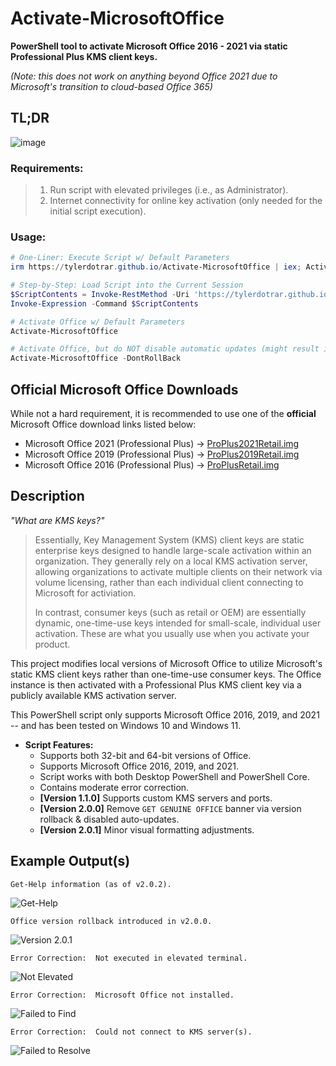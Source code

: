 # Activate-MicrosoftOffice
**PowerShell tool to activate **Microsoft Office 2016 - 2021** via static Professional Plus KMS client keys.**

_(Note: this does not work on anything beyond Office 2021 due to Microsoft's transition to cloud-based Office 365)_


## TL;DR

![image](https://github.com/user-attachments/assets/32d3482b-c9ee-4e75-8c34-c1a0a3f3d720)

### Requirements:

> 1.  Run script with elevated privileges (i.e., as Administrator).
> 2.  Internet connectivity for online key activation (only needed for the initial script execution).

### Usage:

```powershell
# One-Liner: Execute Script w/ Default Parameters
irm https://tylerdotrar.github.io/Activate-MicrosoftOffice | iex; Activate-MicrosoftOffice
```
```powershell
# Step-by-Step: Load Script into the Current Session
$ScriptContents = Invoke-RestMethod -Uri 'https://tylerdotrar.github.io/Activate-MicrosoftOffice'
Invoke-Expression -Command $ScriptContents

# Activate Office w/ Default Parameters
Activate-MicrosoftOffice

# Activate Office, but do NOT disable automatic updates (might result in 'GET GENUINE OFFICE' banner)
Activate-MicrosoftOffice -DontRollBack
```


## Official Microsoft Office Downloads

While not a hard requirement, it is recommended to use one of the **official** Microsoft Office download links listed below:

- Microsoft Office 2021 (Professional Plus)  →  [ProPlus2021Retail.img](https://officecdn.microsoft.com/db/492350f6-3a01-4f97-b9c0-c7c6ddf67d60/media/en-us/ProPlus2021Retail.img)
- Microsoft Office 2019 (Professional Plus)  →  [ProPlus2019Retail.img](https://officecdn.microsoft.com/pr/492350f6-3a01-4f97-b9c0-c7c6ddf67d60/media/en-us/ProPlus2019Retail.img)
- Microsoft Office 2016 (Professional Plus)  →  [ProPlusRetail.img](https://officecdn.microsoft.com/db/492350F6-3A01-4F97-B9C0-C7C6DDF67D60/media/en-us/ProPlusRetail.img)


## Description

_"What are KMS keys?"_
> Essentially, Key Management System (KMS) client keys are static enterprise keys designed to handle large-scale activation within an organization.  They generally rely on a local KMS activation server, allowing organizations to activate multiple clients on their network via volume licensing, rather than each individual client connecting to Microsoft for activiation.
>
> In contrast, consumer keys (such as retail or OEM) are essentially dynamic, one-time-use keys intended for small-scale, individual user activation.  These are what you usually use when you activate your product.

This project modifies local versions of Microsoft Office to utilize Microsoft's static KMS client keys rather than one-time-use consumer keys.  The Office instance is then activated with a Professional Plus KMS client key via a publicly available KMS activation server.

This PowerShell script only supports Microsoft Office 2016, 2019, and 2021 -- and has been tested on Windows 10 and Windows 11.

- **Script Features:**
  - Supports both 32-bit and 64-bit versions of Office.
  - Supports Microsoft Office 2016, 2019, and 2021.
  - Script works with both Desktop PowerShell and PowerShell Core.
  - Contains moderate error correction.
  - **[Version 1.1.0]** Supports custom KMS servers and ports.
  - **[Version 2.0.0]** Remove `GET GENUINE OFFICE` banner via version rollback & disabled auto-updates.
  - **[Version 2.0.1]** Minor visual formatting adjustments.


## Example Output(s)
```
Get-Help information (as of v2.0.2).
```
![Get-Help](https://github.com/user-attachments/assets/1f9cdd20-b50a-4d57-b5cc-251bc842b428)


```
Office version rollback introduced in v2.0.0.
```
![Version 2.0.1](https://github.com/tylerdotrar/Activate-MicrosoftOffice/assets/69973771/735e37c8-b4e3-46e2-9b9c-41491d012487)

```
Error Correction:  Not executed in elevated terminal.
```
![Not Elevated](https://github.com/tylerdotrar/Activate-MicrosoftOffice/assets/69973771/6806500f-f6f2-4fb3-a066-91c289dd2681)

```
Error Correction:  Microsoft Office not installed.
```
![Failed to Find](https://github.com/tylerdotrar/Activate-MicrosoftOffice/assets/69973771/405fe318-4dad-4784-ac1e-1c5d8fd3798f)

```
Error Correction:  Could not connect to KMS server(s).
```
![Failed to Resolve](https://github.com/tylerdotrar/Activate-MicrosoftOffice/assets/69973771/6597fa4f-139c-4ebf-afb7-0aa04f5bcab4)
